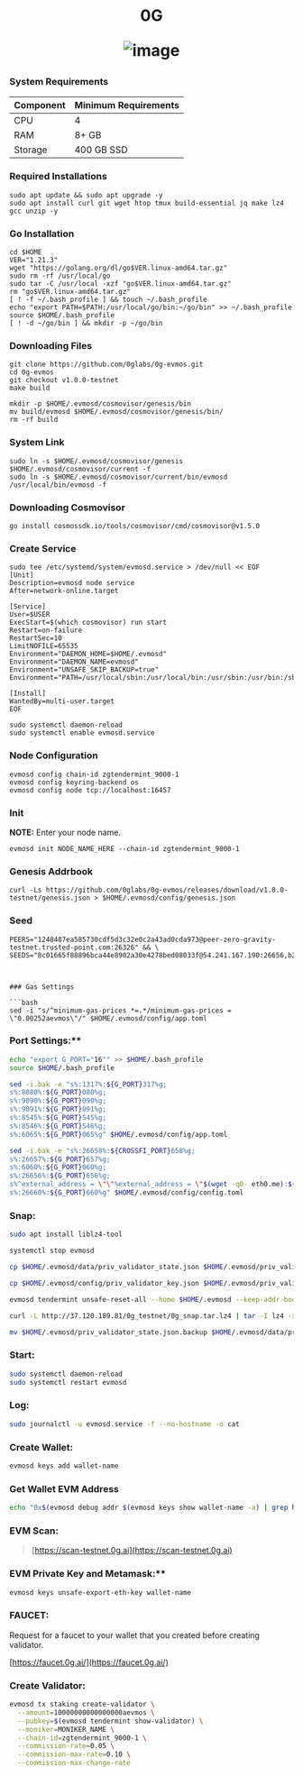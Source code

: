 <h1 align="center"> 0G

![image](https://0g.ai/media-kit/0G-Logo.png)


</h1>

### System Requirements

| Component | Minimum Requirements |
|---|---|
| CPU | 4 |
| RAM | 8+ GB |
| Storage | 400 GB SSD |

### Required Installations

```
sudo apt update && sudo apt upgrade -y
sudo apt install curl git wget htop tmux build-essential jq make lz4 gcc unzip -y
```

### Go Installation

```
cd $HOME
VER="1.21.3"
wget "https://golang.org/dl/go$VER.linux-amd64.tar.gz"
sudo rm -rf /usr/local/go
sudo tar -C /usr/local -xzf "go$VER.linux-amd64.tar.gz"
rm "go$VER.linux-amd64.tar.gz"
[ ! -f ~/.bash_profile ] && touch ~/.bash_profile
echo "export PATH=$PATH:/usr/local/go/bin:~/go/bin" >> ~/.bash_profile
source $HOME/.bash_profile
[ ! -d ~/go/bin ] && mkdir -p ~/go/bin
```

###  Downloading Files

```
git clone https://github.com/0glabs/0g-evmos.git
cd 0g-evmos
git checkout v1.0.0-testnet
make build
```
```
mkdir -p $HOME/.evmosd/cosmovisor/genesis/bin
mv build/evmosd $HOME/.evmosd/cosmovisor/genesis/bin/
rm -rf build
```

###  System Link

```
sudo ln -s $HOME/.evmosd/cosmovisor/genesis $HOME/.evmosd/cosmovisor/current -f
sudo ln -s $HOME/.evmosd/cosmovisor/current/bin/evmosd /usr/local/bin/evmosd -f
```

###  Downloading Cosmovisor

```
go install cosmossdk.io/tools/cosmovisor/cmd/cosmovisor@v1.5.0
```

###  Create Service

```
sudo tee /etc/systemd/system/evmosd.service > /dev/null << EOF
[Unit]
Description=evmosd node service
After=network-online.target

[Service]
User=$USER
ExecStart=$(which cosmovisor) run start
Restart=on-failure
RestartSec=10
LimitNOFILE=65535
Environment="DAEMON_HOME=$HOME/.evmosd"
Environment="DAEMON_NAME=evmosd"
Environment="UNSAFE_SKIP_BACKUP=true"
Environment="PATH=/usr/local/sbin:/usr/local/bin:/usr/sbin:/usr/bin:/sbin:/bin:/usr/games:/usr/local/games:/snap/bin:$HOME/.evmosd/cosmovisor/current/bin"

[Install]
WantedBy=multi-user.target
EOF
```
```
sudo systemctl daemon-reload
sudo systemctl enable evmosd.service
```

###  Node Configuration

```
evmosd config chain-id zgtendermint_9000-1
evmosd config keyring-backend os
evmosd config node tcp://localhost:16457
```

###  Init

**NOTE:** Enter your node name.

```
evmosd init NODE_NAME_HERE --chain-id zgtendermint_9000-1
```

###  Genesis Addrbook

```
curl -Ls https://github.com/0glabs/0g-evmos/releases/download/v1.0.0-testnet/genesis.json > $HOME/.evmosd/config/genesis.json
```

###  Seed

```
PEERS="1248487ea585730cdf5d3c32e0c2a43ad0cda973@peer-zero-gravity-testnet.trusted-point.com:26326" && \
SEEDS="8c01665f88896bca44e8902a30e4278bed08033f@54.241.167.190:26656,b288e8b37f4b0dbd9a03e8ce926cd9c801aacf27



### Gas Settings

```bash
sed -i "s/^minimum-gas-prices *=.*/minimum-gas-prices = \"0.00252aevmos\"/" $HOME/.evmosd/config/app.toml
```

### Port Settings:**

```bash
echo "export G_PORT="16"" >> $HOME/.bash_profile
source $HOME/.bash_profile

sed -i.bak -e "s%:1317%:${G_PORT}317%g;
s%:8080%:${G_PORT}080%g;
s%:9090%:${G_PORT}090%g;
s%:9091%:${G_PORT}091%g;
s%:8545%:${G_PORT}545%g;
s%:8546%:${G_PORT}546%g;
s%:6065%:${G_PORT}065%g" $HOME/.evmosd/config/app.toml

sed -i.bak -e "s%:26658%:${CROSSFI_PORT}658%g;
s%:26657%:${G_PORT}657%g;
s%:6060%:${G_PORT}060%g;
s%:26656%:${G_PORT}656%g;
s%^external_address = \"\"%external_address = \"$(wget -qO- eth0.me):${G_PORT}656\"%;
s%:26660%:${G_PORT}660%g" $HOME/.evmosd/config/config.toml
```

### Snap:

```bash
sudo apt install liblz4-tool

systemctl stop evmosd

cp $HOME/.evmosd/data/priv_validator_state.json $HOME/.evmosd/priv_validator_state.json.backup

cp $HOME/.evmosd/config/priv_validator_key.json $HOME/.evmosd/priv_validator_key.json.backup

evmosd tendermint unsafe-reset-all --home $HOME/.evmosd --keep-addr-book

curl -L http://37.120.189.81/0g_testnet/0g_snap.tar.lz4 | tar -I lz4 -xf - -C $HOME/.evmosd

mv $HOME/.evmosd/priv_validator_state.json.backup $HOME/.evmosd/data/priv_validator_state.json
```

### Start:

```bash
sudo systemctl daemon-reload
sudo systemctl restart evmosd
```

### Log:

```bash
sudo journalctl -u evmosd.service -f --no-hostname -o cat
```

### Create Wallet:

```bash
evmosd keys add wallet-name
```

### Get Wallet EVM Address

```bash
echo "0x$(evmosd debug addr $(evmosd keys show wallet-name -a) | grep hex | awk '{print $3}')"
```

### EVM Scan:

> [https://scan-testnet.0g.ai](https://scan-testnet.0g.ai)

### EVM Private Key and Metamask:**

```bash
evmosd keys unsafe-export-eth-key wallet-name
```

### FAUCET:
Request for a faucet to your wallet that you created before creating validator.

 [https://faucet.0g.ai/](https://faucet.0g.ai/)

### Create Validator:

```bash
evmosd tx staking create-validator \
  --amount=10000000000000000aevmos \
  --pubkey=$(evmosd tendermint show-validator) \
  --moniker=MONIKER_NAME \
  --chain-id=zgtendermint_9000-1 \
  --commission-rate=0.05 \
  --commission-max-rate=0.10 \
  --commission-max-change-rate
